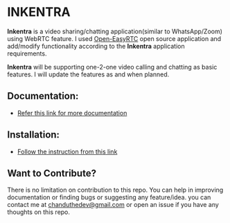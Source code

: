 INKENTRA
=======
**Inkentra** is a video sharing/chatting application(similar to WhatsApp/Zoom) using WebRTC feature.  I used [Open-EasyRTC](https://github.com/open-easyrtc/open-easyrtc) open source application and add/modify functionality according to the **Inkentra** application requirements.

**Inkentra** will be supporting one-2-one video calling and chatting as basic features. I will update the features as and when planned.


Documentation:
------------
* [Refer this link for more documentation](./docs/installation.md)

Installation:
------------
* [Follow the instruction from this link](./docs/installation.md)

Want to Contribute?
------------------
There is no limitation on contribution to this repo. You can help in improving documentation or finding bugs or suggesting any feature/idea. you can contact me at chanduthedev@gmail.com or open an issue if you have any thoughts on this repo.